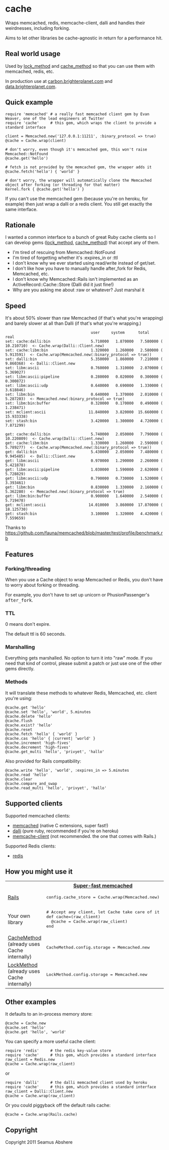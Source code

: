 # cache

Wraps memcached, redis, memcache-client, dalli and handles their weirdnesses, including forking.

Aims to let other libraries be cache-agnostic in return for a performance hit.

## Real world usage

Used by [lock_method](https://github.com/seamusabshere/lock_method) and  [cache_method](https://github.com/seamusabshere/cache_method) so that you can use them with memcached, redis, etc.

In production use at [carbon.brighterplanet.com](http://carbon.brighterplanet.com) and [data.brighterplanet.com](http://data.brighterplanet.com).

## Quick example

    require 'memcached' # a really fast memcached client gem by Evan Weaver, one of the lead engineers at Twitter
    require 'cache'     # this gem, which wraps the client to provide a standard interface
    
    client = Memcached.new('127.0.0.1:11211', :binary_protocol => true)
    @cache = Cache.wrap(client)
    
    # don't worry, even though it's memcached gem, this won't raise Memcached::NotFound
    @cache.get('hello')
    
    # fetch is not provided by the memcached gem, the wrapper adds it
    @cache.fetch('hello') { 'world' }
    
    # don't worry, the wrapper will automatically clone the Memcached object after forking (or threading for that matter)
    Kernel.fork { @cache.get('hello') }

If you can't use the memcached gem (because you're on heroku, for example) then just wrap a dalli or a redis client. You still get exactly the same interface.

## Rationale

I wanted a common interface to a bunch of great Ruby cache clients so I can develop gems ([lock_method](https://github.com/seamusabshere/lock_method), [cache_method](https://github.com/seamusabshere/cache_method)) that accept any of them.

* I'm tired of rescuing from Memcached::NotFound
* I'm tired of forgetting whether it's :expires_in or :ttl
* I don't know why we ever started using read/write instead of get/set.
* I don't like how you have to manually handle after_fork for Redis, Memcached, etc.
* I don't know why Memcached::Rails isn't implemented as an ActiveRecord::Cache::Store (Dalli did it just fine!)
* Why are you asking me about :raw or whatever? Just marshal it

## Speed

It's about 50% slower than raw Memcached (if that's what you're wrapping) and barely slower at all than Dalli (if that's what you're wrapping.)

                                          user     system      total        real
    set: cache:dalli:bin                  5.710000   1.870000   7.580000 ( 10.210710)  <- Cache.wrap(Dalli::Client.new)
    set: cache:libm:bin                   1.320000   1.260000   2.580000 (  5.913591)  <- Cache.wrap(Memcached.new(:binary_protocol => true))
    set: dalli:bin                        5.350000   1.860000   7.210000 (  9.860368)  <- Dalli::Client.new
    set: libm:ascii                       0.760000   1.310000   2.070000 (  5.369027)
    set: libm:ascii:pipeline              0.280000   0.020000   0.300000 (  0.300872)
    set: libm:ascii:udp                   0.640000   0.690000   1.330000 (  3.618846)
    set: libm:bin                         0.640000   1.370000   2.010000 (  5.287203)  <- Memcached.new(:binary_protocol => true)
    set: libm:bin:buffer                  0.320000   0.170000   0.490000 (  1.238471)
    set: mclient:ascii                   11.840000   3.820000  15.660000 ( 15.933338)
    set: stash:bin                        3.420000   1.300000   4.720000 (  7.871299)

    get: cache:dalli:bin                  5.740000   2.050000   7.790000 ( 10.220809)  <- Cache.wrap(Dalli::Client.new)
    get: cache:libm:bin                   1.330000   1.260000   2.590000 (  5.789277)  <- Cache.wrap(Memcached.new(:binary_protocol => true))
    get: dalli:bin                        5.430000   2.050000   7.480000 (  9.945485)  <- Dalli::Client.new
    get: libm:ascii                       0.970000   1.290000   2.260000 (  5.421878)
    get: libm:ascii:pipeline              1.030000   1.590000   2.620000 (  5.728829)
    get: libm:ascii:udp                   0.790000   0.730000   1.520000 (  3.393461)
    get: libm:bin                         0.830000   1.330000   2.160000 (  5.362280)  <- Memcached.new(:binary_protocol => true)
    get: libm:bin:buffer                  0.900000   1.640000   2.540000 (  5.719478)
    get: mclient:ascii                   14.010000   3.860000  17.870000 ( 18.125730)
    get: stash:bin                        3.100000   1.320000   4.420000 (  7.559659)

Thanks to https://github.com/fauna/memcached/blob/master/test/profile/benchmark.rb

## Features

### Forking/threading

When you use a Cache object to wrap Memcached or Redis, you don't have to worry about forking or threading.

For example, you don't have to set up unicorn or PhusionPassenger's <tt>after_fork</tt>.

### TTL

0 means don't expire.

The default ttl is 60 seconds.

### Marshalling

Everything gets marshalled. No option to turn it into "raw" mode. If you need that kind of control, please submit a patch or just use one of the other gems directly.

### Methods

It will translate these methods to whatever Redis, Memcached, etc. client you're using:

    @cache.get 'hello'
    @cache.set 'hello', 'world', 5.minutes
    @cache.delete 'hello'
    @cache.flush
    @cache.exist? 'hello'
    @cache.reset
    @cache.fetch 'hello' { 'world' }
    @cache.cas 'hello' { |current| 'world' }
    @cache.increment 'high-fives'
    @cache.decrement 'high-fives'
    @cache.get_multi 'hello', 'privyet', 'hallo'

Also provided for Rails compatibility:

    @cache.write 'hello', 'world', :expires_in => 5.minutes
    @cache.read 'hello'
    @cache.clear
    @cache.compare_and_swap
    @cache.read_multi 'hello', 'privyet', 'hallo'

## Supported clients

Supported memcached clients:

* [memcached](https://github.com/fauna/memcached) (native C extensions, super fast!)
* [dalli](https://github.com/mperham/dalli) (pure ruby, recommended if you're on heroku)
* [memcache-client](https://github.com/mperham/memcache-client) (not recommended. the one that comes with Rails.)

Supported Redis clients:

* [redis](https://github.com/ezmobius/redis-rb)

## How you might use it

<table>
  <tr>
    <th>&nbsp;</th>
    <th><a href="https://github.com/fauna/memcached">Super-fast memcached</a></th>
    <th><a href="https://github.com/mperham/dalli">Pure Ruby memcached</a> (works on <a href="http://devcenter.heroku.com/articles/memcache">Heroku</a>)</th>
    <th><a href="https://redistogo.com/">Redis</a></th>
  </tr>
  <tr>
    <td><a href="http://guides.rubyonrails.org/caching_with_rails.html#cache-stores">Rails</a></td>
    <td><pre>config.cache_store = Cache.wrap(Memcached.new)</pre></td>
    <td><pre>config.cache_store = Cache.wrap(Dalli::Client.new)</pre></td>
    <td><pre>config.cache_store = Cache.wrap(Redis.new)</pre></td>
  </tr>
  <tr>
    <td>Your own library</td>
    <td>
<pre>
# Accept any client, let Cache take care of it
def cache=(raw_client)
  @cache = Cache.wrap(raw_client)
end
</pre>
    </td>
    <td>
<pre>
# Accept any client, let Cache take care of it
def cache=(raw_client)
  @cache = Cache.wrap(raw_client)
end
</pre>
    </td>
    <td>
<pre>
# Accept any client, let Cache take care of it
def cache=(raw_client)
  @cache = Cache.wrap(raw_client)
end
</pre>
    </td>
  </tr>
  <tr>
    <td><a href="https://github.com/seamusabshere/cache_method">CacheMethod</a> (already uses Cache internally)</td>
    <td><pre>CacheMethod.config.storage = Memcached.new</pre></td>
    <td><pre>CacheMethod.config.storage = Dalli::Client.new</pre></td>
    <td><pre>CacheMethod.config.storage = Redis.new</pre></td>
  </tr>
  <tr>
    <td><a href="https://github.com/seamusabshere/lock_method">LockMethod</a> (already uses Cache internally)</td>
    <td><pre>LockMethod.config.storage = Memcached.new</pre></td>
    <td><pre>LockMethod.config.storage = Dalli::Client.new</pre></td>
    <td><pre>LockMethod.config.storage = Redis.new</pre></td>
  </tr>
</table>

## Other examples

It defaults to an in-process memory store:

    @cache = Cache.new
    @cache.set 'hello'
    @cache.get 'hello', 'world'

You can specify a more useful cache client:

    require 'redis'     # the redis key-value store
    require 'cache'     # this gem, which provides a standard interface
    raw_client = Redis.new
    @cache = Cache.wrap(raw_client)

or

    require 'dalli'     # the dalli memcached client used by heroku
    require 'cache'     # this gem, which provides a standard interface
    raw_client = Dalli::Client.new
    @cache = Cache.wrap(raw_client)

Or you could piggyback off the default rails cache:

    @cache = Cache.wrap(Rails.cache)

## Copyright

Copyright 2011 Seamus Abshere
